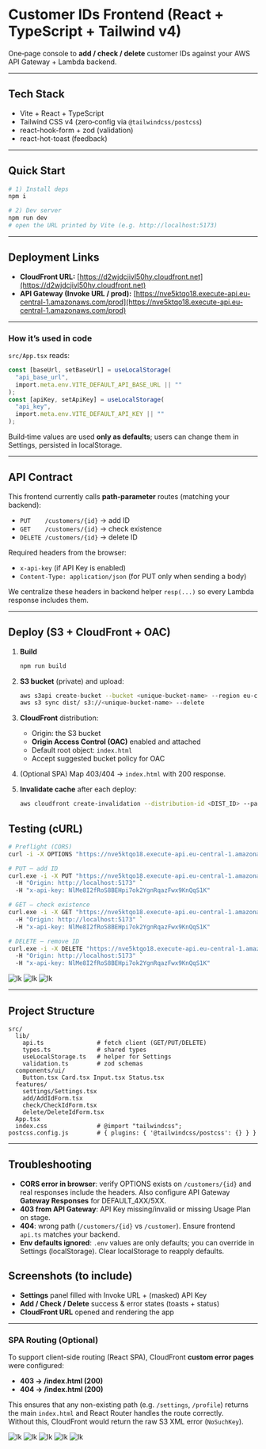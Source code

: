 # Customer IDs Frontend (React + TypeScript + Tailwind v4)

One‑page console to **add / check / delete** customer IDs against your AWS API Gateway + Lambda backend.

---

## Tech Stack

- Vite + React + TypeScript
- Tailwind CSS v4 (zero‑config via `@tailwindcss/postcss`)
- react-hook-form + zod (validation)
- react-hot-toast (feedback)

---

## Quick Start

```bash
# 1) Install deps
npm i

# 2) Dev server
npm run dev
# open the URL printed by Vite (e.g. http://localhost:5173)
```

---

## Deployment Links

- **CloudFront URL:** [https://d2wjdcjivl50hy.cloudfront.net](https://d2wjdcjivl50hy.cloudfront.net)
- **API Gateway (Invoke URL / prod):** [https://nve5ktqo18.execute-api.eu-central-1.amazonaws.com/prod](https://nve5ktqo18.execute-api.eu-central-1.amazonaws.com/prod)

---

### How it’s used in code

`src/App.tsx` reads:

```ts
const [baseUrl, setBaseUrl] = useLocalStorage(
  "api_base_url",
  import.meta.env.VITE_DEFAULT_API_BASE_URL || ""
);
const [apiKey, setApiKey] = useLocalStorage(
  "api_key",
  import.meta.env.VITE_DEFAULT_API_KEY || ""
);
```

Build‑time values are used **only as defaults**; users can change them in Settings, persisted in localStorage.

---

## API Contract

This frontend currently calls **path‑parameter** routes (matching your backend):

- `PUT    /customers/{id}` → add ID
- `GET    /customers/{id}` → check existence
- `DELETE /customers/{id}` → delete ID

Required headers from the browser:

- `x-api-key` (if API Key is enabled)
- `Content-Type: application/json` (for PUT only when sending a body)

We centralize these headers in backend helper `resp(...)` so every Lambda response includes them.

---

## Deploy (S3 + CloudFront + OAC)

1. **Build**

   ```bash
   npm run build
   ```

2. **S3 bucket** (private) and upload:

   ```bash
   aws s3api create-bucket --bucket <unique-bucket-name> --region eu-central-1 --create-bucket-configuration LocationConstraint=eu-central-1
   aws s3 sync dist/ s3://<unique-bucket-name> --delete
   ```

3. **CloudFront** distribution:

   - Origin: the S3 bucket
   - **Origin Access Control (OAC)** enabled and attached
   - Default root object: `index.html`
   - Accept suggested bucket policy for OAC

4. (Optional SPA) Map 403/404 → `index.html` with 200 response.

5. **Invalidate cache** after each deploy:

   ```bash
   aws cloudfront create-invalidation --distribution-id <DIST_ID> --paths "/*"
   ```

## Testing (cURL)

```bash
# Preflight (CORS)
curl -i -X OPTIONS "https://nve5ktqo18.execute-api.eu-central-1.amazonaws.com/prod/customers/AB_123"   -H "Origin: https://d2wjdcjivl50hy.cloudfront.net"   -H "Access-Control-Request-Method: PUT"   -H "Access-Control-Request-Headers: Content-Type,X-Api-Key"

# PUT – add ID
curl.exe -i -X PUT "https://nve5ktqo18.execute-api.eu-central-1.amazonaws.com/prod/customers/AB_123" `
  -H "Origin: http://localhost:5173" `
  -H "x-api-key: NlMe8I2fRoS8BEHpi7ok2YgnRqazFwx9KnQqS1K"

# GET – check existence
curl.exe -i -X GET "https://nve5ktqo18.execute-api.eu-central-1.amazonaws.com/prod/customers/AB_123" `
  -H "Origin: http://localhost:5173" `
  -H "x-api-key: NlMe8I2fRoS8BEHpi7ok2YgnRqazFwx9KnQqS1K"

# DELETE – remove ID
curl.exe -i -X DELETE "https://nve5ktqo18.execute-api.eu-central-1.amazonaws.com/prod/customers/AB_123" `
  -H "Origin: http://localhost:5173" `
  -H "x-api-key: NlMe8I2fRoS8BEHpi7ok2YgnRqazFwx9KnQqS1K"

```

![lk](./src/assets/PUT%20+%20FROUNT.png)
![lk](./src/assets/GET%20+%20FRONT.png)
![lk](./src/assets/DELETE+FRONT.png)

---

## Project Structure

```
src/
  lib/
    api.ts               # fetch client (GET/PUT/DELETE)
    types.ts             # shared types
    useLocalStorage.ts   # helper for Settings
    validation.ts        # zod schemas
  components/ui/
    Button.tsx Card.tsx Input.tsx Status.tsx
  features/
    settings/Settings.tsx
    add/AddIdForm.tsx
    check/CheckIdForm.tsx
    delete/DeleteIdForm.tsx
  App.tsx
  index.css              # @import "tailwindcss";
postcss.config.js        # { plugins: { '@tailwindcss/postcss': {} } }
```

---

## Troubleshooting

- **CORS error in browser**: verify OPTIONS exists on `/customers/{id}` and real responses include the headers. Also configure API Gateway **Gateway Responses** for DEFAULT_4XX/5XX.
- **403 from API Gateway**: API Key missing/invalid or missing Usage Plan on stage.
- **404**: wrong path (`/customers/{id}` vs `/customer`). Ensure frontend `api.ts` matches your backend.
- **Env defaults ignored**: `.env` values are only defaults; you can override in Settings (localStorage). Clear localStorage to reapply defaults.

## Screenshots (to include)

- **Settings** panel filled with Invoke URL + (masked) API Key
- **Add / Check / Delete** success & error states (toasts + status)
- **CloudFront URL** opened and rendering the app

---

### SPA Routing (Optional)

To support client-side routing (React SPA), CloudFront **custom error pages** were configured:

- **403 → /index.html (200)**
- **404 → /index.html (200)**

This ensures that any non-existing path (e.g. `/settings`, `/profile`) returns the main `index.html` and React Router handles the route correctly.  
Without this, CloudFront would return the raw S3 XML error (`NoSuchKey`).

![lk](./src/assets/test%20F%20P.png)
![lk](./src/assets/TEST%20EXS.png)
![lk](./src/assets/DELETE+FRONT.png)
![lk](./src/assets/F%20NO.png)
![lk](./src/assets/F%20NO%20DEKE.png)
